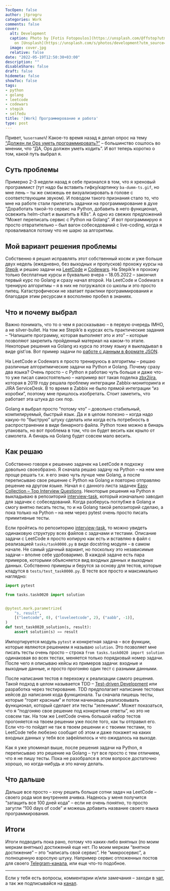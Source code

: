 ```yaml
---
TocOpen: false
author: jtprogru
categories: Work
comments: false
cover:
  alt: Development
  caption: Photo by [Fotis Fotopoulos](https://unsplash.com/@ffstop?utm_source=unsplash&utm_medium=referral&utm_content=creditCopyText)
    on [Unsplash](https://unsplash.com/s/photos/development?utm_source=unsplash&utm_medium=referral&utm_content=creditCopyText)
  image: cover.jpg
  relative: false
date: "2022-05-19T12:50:30+03:00"
description: ""
disableShare: false
draft: false
hidemeta: false
showToc: false
tags:
- python
- golang
- leetcode
- codewars
- stepik
- selfedu
title: '[Work] Программирование и работа'
type: post
---
```


Привет, `%username%`! Какое-то время назад я делал опрос на тему [“Должен ли Ops уметь программировать?”](https://ttttt.me/jtprogru_channel/4005) – большинство сошлось во мнении, что “ДА, Ops должен уметь кодить”. И вот теперь коротко о том, какой путь выбрал я.

## Суть проблемы

Примерно 2-3 недели назад я себе признался в том, что я хреновый программист (тут надо бы вставить гифку/картинку `ba-dumm-ts.gif`, но мне лень – ты же сможешь ее визуализировать в голове с соответствующим звуком). И поводом такого признания стало то, что мне на работе стали прилетать задачки на программирование в духе “Доработать такой-то сервис на Python, добавить в него функционал, освежить helm-chart и выкатить в K8s”. А одно из свежих предложений “Может переписать сервис с Python на Golang”. И вот программирую я просто отвратительно – был вагон собеседований с live-coding, когда я проваливался потому что не шарю за алгоритмы.

## Мой вариант решения проблемы

Собственно я решил исправлять этот собственный косяк и уже больше двух недель (ежедневно, без выходных и пропусков) прохожу курсы на [Stepik](https://stepik.org/users/19437562) и решаю задачи на [LeetCode](https://leetcode.com/jtprogru/) и [Codewars](https://www.codewars.com/users/jtprogru). На Stepik’e я прохожу только бесплатные курсы и буквально вчера – 18.05.2022 – закончил первый курс по Golang и сразу начал второй. На LeetCode и Codewars я тренирую алгоритмы – я в них не погружался со школы и это просто пипец. Катастрофически не хватает практики программирования и благодаря этим ресурсам я восполняю пробел в знаниях.

## Что и почему выбрал

Важно понимать, что то о чем я рассказываю – в первую очередь IMHO, а не  silver-bullet. На том же Stepik’e в курсах есть практические задания – “Напишите программу, которая выполняет это и это” – которые позволяют закрепить пройденный материал на каком-то этапе. Некоторые решения на Golang из курса по этому языку я выкладывал в виде gist’ов. Вот пример задачи по [работе с данным в формате JSON](https://gist.github.com/jtprogru/adf67c1f552b6f0149a554555aeaaa8f).

На LeetCode и Codewars я просто тренируюсь в алгоритмы – решаю различные алгоритмические задачи на Python и Golang. Почему сразу два языка? Очень просто – с Python я работаю чуть больше и даже что-то уже писал самостоятельно – например вот такая поделка [zbx2jira](https://github.com/jtprogru/zbx2jira), которая в 2019 году решала проблему интеграции Zabbix-мониторинга и JIRA ServiceDesk. В то время в Zabbix не было прямой интеграции “из коробки”, поэтому мне пришлось изобретать. Стоит заметить, что работает эта штука до сих пор.

Golang я выбрал просто “потому что” – довольно стабильный, компилируемый, быстрый язык. Да и в целом полезно – когда надо какую-то “быструю” штуку сделать или когда есть потребность в распространении в виде бинарного файла. Python тоже можно в бинарь упаковать, но вот проблема в том, что он будет весить как крыло от самолета. А бинарь на Golang будет совсем мало весить.

## Как решаю

Собственно говоря к решению задачек на LeetCode я подхожу довольно своеобразно. Я сначала решаю задачу на Python – на нем мне проще решать т.к. я его знаю чуть лучше чем Golang, а после переписываю свое решение с Python на Golang и повторно отправляю решение на другом языке. Начал я с данного листа задачек [Easy Collection – Top Interview Questions](https://leetcode.com/explore/interview/card/top-interview-questions-easy/). Некоторые решения на Python я выкладываю в репозиторий [interview-task](https://github.com/jtprogru/interview-task), который изначально заводил для задачек с собеседований. Когда разберусь поглубже в Golang и смогу внятно писать тесты, то и на Golang такой репозиторий сделаю, а пока только на Python – на нем через pytest очень просто писать примитивные тесты.

Если пройтись по репозиторию [interview-task](https://github.com/jtprogru/interview-task), то можно увидеть одинаковую структуру всех файлов с задачами и тестами. Описание задачи с LeetCode я просто копирую как есть и вставляю в файл с реализацией `tasks/task0000.py` в виде docstring модуля – в самом начале. Не самый удачный вариант, но поскольку это независимые задачи – вполне себе удобоваримо. В каждой задаче есть пара примеров, которыми объясняется вид входных данных и выходных данных. Собственно примеры и берутся за основу для тестов, которые кладутся в `tests/test_task0000.py`. В тесте все просто и максимально наглядно:

```python
import pytest

from tasks.task0020 import solution


@pytest.mark.parametrize(
    "s, result",
    [("leetcode", 0), ("loveleetcode", 2), ("aabb", -1)],
)
def test_task0020_solution(s, result):
    assert solution(s) == result

```

Импортируется модуль `pytest` и конкретная задача – все функции, которые являются решением я называю `solution`. Это позволяет мне писать тесты очень просто – строка `from tasks.task0020 import solution`  одинаковая во всех тестах, меняется только порядковый номер задачи. После чего я описываю кейсы из примеров задачи: входные и выходные данные, и просто прогоняю один тест с разными данными.

После написания тестов я перехожу к реализации самого решения. Такой подход в целом называется TDD – [Test-driven Development](https://en.wikipedia.org/wiki/Test-driven_development) или разработка через тестирование. TDD предполагает написание тестовых кейсов до написания кода функционала. Ты сначала пишешь тесты, которые “горят красным” и потом начинаешь реализовывать функционал, который сделает эти тесты “зелеными”. Может показаться, что я “подгоняю свое решение под конкретные ответы”, но это не совсем так. На том же LeetCode очень большой набор тестов прогоняется на твоем решении уже после того, как ты отправил его. Если что-то пойдет не так в твоем решении и с твоими тестами, то LeetCode тебе любезно сообщит об этом и даже покажет на каких входных данных у тебя все зафейлилось и что ожидалось на выходе.

Как я уже упоминал выше, после решения задачи на Python, я переписываю это решение на Golang – тут все просто с тем отличием, что я не пишу тесты. Пока не разобрался в этом вопросе достаточно хорошо, но когда-нибудь и это начну делать.

## Что дальше

Дальше все просто – хочу решить больше сотни задач на LeetCode – своего рода моя внутренняя ачивка. Надеюсь у меня получится “затащить все 100 дней кода” – если не очень понятно, то просто загугли “100 days of code” и можешь добавить название своего языка программирования.

## Итоги

Итоги подводить пока рано, потому что каких-либо внятных (по моим меркам внятных) достижений еще нет. По моим меркам “внятное достижение” – это “написать свой сервис”. Не “микросервис”, а полноценную взрослую штуку. Например сервис отложенных постов для своего [Telegram-канала](https://ttttt.me/jtprogru_channel), или еще что-то подобное.

---
Если у тебя есть вопросы, комментарии и/или замечания – заходи в [чат](https://ttttt.me/jtprogru_chat), а так же подписывайся на [канал](https://ttttt.me/jtprogru_channel).
